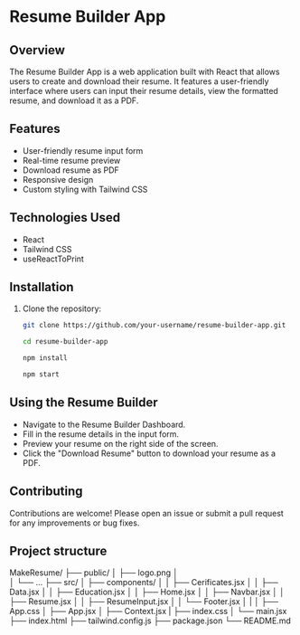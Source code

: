 # Resume Builder App



## Overview

The Resume Builder App is a web application built with React that allows users to create and download their resume. It features a user-friendly interface where users can input their resume details, view the formatted resume, and download it as a PDF.

## Features

- User-friendly resume input form
- Real-time resume preview
- Download resume as PDF
- Responsive design
- Custom styling with Tailwind CSS

## Technologies Used

- React
- Tailwind CSS
- useReactToPrint

## Installation

1. Clone the repository:

   ```bash
   git clone https://github.com/your-username/resume-builder-app.git
   ```
   ```bash
   cd resume-builder-app
   ```
   ```bash
   npm install

   ```
   ```bash
   npm start

   ```

  ## Using the Resume Builder
- Navigate to the Resume Builder Dashboard.
- Fill in the resume details in the input form.
- Preview your resume on the right side of the screen.
- Click the "Download Resume" button to download your resume as a PDF.

## Contributing
Contributions are welcome! Please open an issue or submit a pull request for any improvements or bug fixes.

   ## Project structure
   MakeResume/
├── public/
│   ├── logo.png
│   
│   └── ...
├── src/
│   ├── components/
│   │   ├── Cerificates.jsx
│   │   ├── Data.jsx
│   │   ├── Education.jsx
│   │   ├── Home.jsx
│   │   ├── Navbar.jsx
│   │   ├── Resume.jsx
│   │   ├── ResumeInput.jsx
│   │   └── Footer.jsx
│   |
│   ├── App.css
│   ├── App.jsx
│   ├── Context.jsx
|   ├── index.css 
│   └── main.jsx
├── index.html
├── tailwind.config.js
├── package.json
└── README.md
